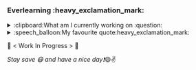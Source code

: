 
<h3> Everlearning :heavy_exclamation_mark: </h3>
<details>
<summary>:clipboard:What am I currently working on :question:</summary>
  <br> :bulb: Various <strong>school projects</strong> at the moments.</br> 
<br> :bulb: Exploring and learning <strong>new knowledge</strong> on my free time.</br>
</details>

<details> 
  <summary>:speech_balloon:My favourite quote:heavy_exclamation_mark:</summary>
<br>"Be ashamed to die until you have scor victory for humanity. Victory of humanilty not for yourself,  but humanlity is better off. Have I lessened the suffering of others. Or have I enhanced the life of others. Even a small gesture that add value to someone's life, I'm going to do it. Small mins of my life into the happiness or enlightenment or the reduced suffering of someone else. I'd be irresponsible if I did not."</br>

<br>"It is not about people praising you, is about what do you have to give with no expectation of return."</br>

~ Neil DeGrasse Tyson

</details>

:construction: < Work In Progress > :construction:

_Stay save :mask: and have a nice day:heavy_exclamation_mark:_:smile::v:	

